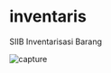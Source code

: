 # inventaris
SIIB Inventarisasi Barang

![capture](https://user-images.githubusercontent.com/13658670/31777524-7108d04a-b518-11e7-982a-21e86993d762.PNG)
